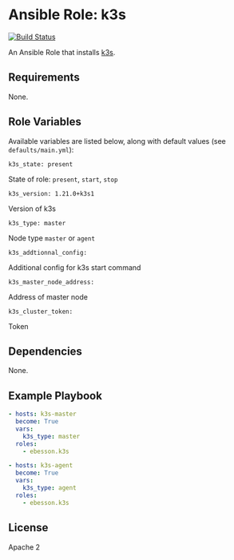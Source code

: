 # Ansible Role: k3s

[![Build Status](https://travis-ci.org/ebesson/ansible-role-k3s.svg?branch=master)](https://travis-ci.org/ebesson/ansible-role-k3s)

An Ansible Role that installs [k3s](https://k3s.io/).

## Requirements
None.

## Role Variables
Available variables are listed below, along with default values (see `defaults/main.yml`):

    k3s_state: present

State of role: `present`, `start`, `stop`

    k3s_version: 1.21.0+k3s1

Version of k3s

    k3s_type: master

Node type `master` or `agent`

    k3s_addtionnal_config:

Additional config for k3s start command

    k3s_master_node_address:

Address of master node

    k3s_cluster_token:

Token

## Dependencies
None.

## Example Playbook

```yaml
- hosts: k3s-master
  become: True
  vars:
    k3s_type: master
  roles:
    - ebesson.k3s

- hosts: k3s-agent
  become: True
  vars:
    k3s_type: agent
  roles:
    - ebesson.k3s
```

## License
Apache 2
